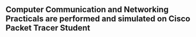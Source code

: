 ## Computer Communication and Networking Practicals are performed and simulated on Cisco Packet Tracer Student
